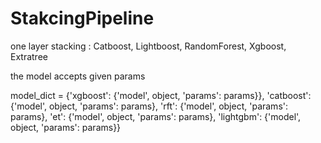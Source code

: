 # StakcingPipeline
one layer stacking : Catboost, Lightboost, RandomForest, Xgboost, Extratree

the model accepts given params

model_dict = {'xgboost': 
                        {'model', object, 'params': params}},
              'catboost':
                        {'model', object, 'params': params},
              'rft':
                        {'model', object, 'params': params},
              'et':
                        {'model', object, 'params': params},
              'lightgbm':
                        {'model', object, 'params': params}}
